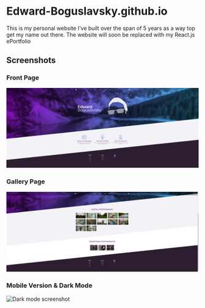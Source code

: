 # Edward-Boguslavsky.github.io

This is my personal website I've built over the span of 5 years as a way top get my name out there. The website will soon be replaced with my React.js ePortfolio

## Screenshots

### Front Page

![Front page screenshot](https://github.com/Edward-Boguslavsky/Edward-Boguslavsky.github.io/blob/main/images/README/front_page.png?raw=true)

### Gallery Page

![Gallery page screenshot](https://github.com/Edward-Boguslavsky/Edward-Boguslavsky.github.io/blob/main/images/README/gallery_page.png?raw=true)

### Mobile Version & Dark Mode

![Dark mode screenshot](https://github.com/Edward-Boguslavsky/Edward-Boguslavsky.github.io/blob/main/images/README/dark_mode_page.png?raw=true)